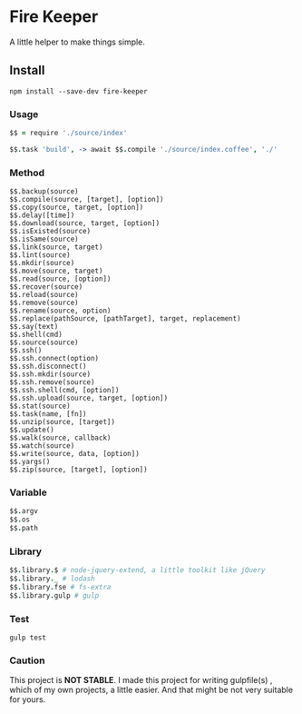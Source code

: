 # Fire Keeper

A little helper to make things simple.

## Install

```shell
npm install --save-dev fire-keeper
```

### Usage

```coffeescript
$$ = require './source/index'

$$.task 'build', -> await $$.compile './source/index.coffee', './'
```

### Method

>
    $$.backup(source)
    $$.compile(source, [target], [option])
    $$.copy(source, target, [option])
    $$.delay([time])
    $$.download(source, target, [option])
    $$.isExisted(source)
    $$.isSame(source)
    $$.link(source, target)
    $$.lint(source)
    $$.mkdir(source)
    $$.move(source, target)
    $$.read(source, [option])
    $$.recover(source)
    $$.reload(source)
    $$.remove(source)
    $$.rename(source, option)
    $$.replace(pathSource, [pathTarget], target, replacement)
    $$.say(text)
    $$.shell(cmd)
    $$.source(source)
    $$.ssh()
    $$.ssh.connect(option)
    $$.ssh.disconnect()
    $$.ssh.mkdir(source)
    $$.ssh.remove(source)
    $$.ssh.shell(cmd, [option])
    $$.ssh.upload(source, target, [option])
    $$.stat(source)
    $$.task(name, [fn])
    $$.unzip(source, [target])
    $$.update()
    $$.walk(source, callback)
    $$.watch(source)
    $$.write(source, data, [option])
    $$.yargs()
    $$.zip(source, [target], [option])

### Variable

```coffeescript
$$.argv
$$.os
$$.path
```

### Library

```coffeescript
$$.library.$ # node-jquery-extend, a little toolkit like jQuery
$$.library._ # lodash
$$.library.fse # fs-extra
$$.library.gulp # gulp
```

### Test

```shell
gulp test
```

### Caution

This project is **NOT STABLE**. I made this project for writing gulpfile(s) , which of my own projects, a little easier. And that might be not very suitable for yours.